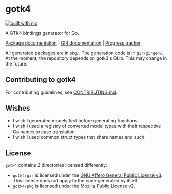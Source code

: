 # gotk4

[![built with nix](https://builtwithnix.org/badge.svg)](https://builtwithnix.org)

A GTK4 bindings generator for Go.

[Package documentation](https://pkg.go.dev/github.com/diamondburned/gotk4/pkg) |
[GIR documentation](https://pkg.go.dev/github.com/diamondburned/gotk4/gir) |
[Progress tracker](https://github.com/diamondburned/gotk4/issues/2)

All generated packages are in `pkg/`. The generation code is in `gir/girgen/`.
At the moment, the repository depends on gotk3's GLib. This may change in the
future.

## Contributing to gotk4

For contributing guidelines, see [CONTRIBUTING.md](./CONTRIBUTING.md).

## Wishes

- I wish I generated models first before generating functions
- I wish I used a registry of converted model types with their respective Go
  names to ease translation
- I wish I used common struct types that share names and such.

## License

`gotk4` contains 2 directories licensed differently:

- `gotk4/gir` is licensed under the [GNU Affero General Public License v3][AGPLv3].
  This license does not apply to the code generated by itself.
- `gotk4/pkg` is licensed under the [Mozilla Public License v2][MPLv2].

[AGPLv3]: https://www.gnu.org/licenses/agpl-3.0.en.html
[MPLv2]: https://www.mozilla.org/en-US/MPL/
